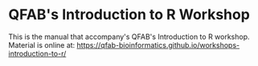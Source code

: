 # QFAB's Introduction to R Workshop

This is the manual that accompany's QFAB's Introduction to R workshop. Material is online at: https://qfab-bioinformatics.github.io/workshops-introduction-to-r/
